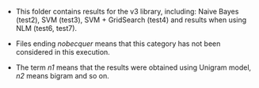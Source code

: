 - This folder contains results for the v3 library, including: Naive Bayes (test2), SVM (test3), SVM + GridSearch (test4) and results when using NLM (test6, test7). 

- Files ending _nobecquer_ means that this category has not been considered in this execution. 

- The term _n1_ means that the results were obtained using Unigram model, _n2_ means bigram and so on.
